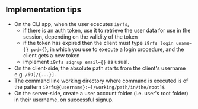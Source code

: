 ## Implementation tips
- On the CLI app, when the user ececutes `i9rfs`,
  - if there is an auth token, use it to retrieve the user data for use in the session, depending on the validity of the token
  - if the token has expired then the client must type `i9rfs login uname={} pwd={}`, in which you use to execute a login procedure, and the client gets a new token
  - implement `i9rfs signup email={}` as usual.
- On the client-side, the absolute path starts from the client's username e.g. `/i9[/{...}]`.
- The command line working directory where command is executed is of the pattern `i9rfs@{username}:~[/working/path/in/the/root]$`
- On the server-side, create a user account folder (i.e. user's root folder) in their username, on successful signup.